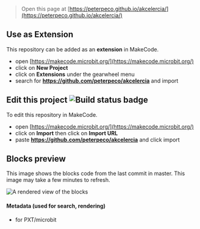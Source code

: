 
> Open this page at [https://peterpeco.github.io/akcelercia/](https://peterpeco.github.io/akcelercia/)

## Use as Extension

This repository can be added as an **extension** in MakeCode.

* open [https://makecode.microbit.org/](https://makecode.microbit.org/)
* click on **New Project**
* click on **Extensions** under the gearwheel menu
* search for **https://github.com/peterpeco/akcelercia** and import

## Edit this project ![Build status badge](https://github.com/peterpeco/akcelercia/workflows/MakeCode/badge.svg)

To edit this repository in MakeCode.

* open [https://makecode.microbit.org/](https://makecode.microbit.org/)
* click on **Import** then click on **Import URL**
* paste **https://github.com/peterpeco/akcelercia** and click import

## Blocks preview

This image shows the blocks code from the last commit in master.
This image may take a few minutes to refresh.

![A rendered view of the blocks](https://github.com/peterpeco/akcelercia/raw/master/.github/makecode/blocks.png)

#### Metadata (used for search, rendering)

* for PXT/microbit
<script src="https://makecode.com/gh-pages-embed.js"></script><script>makeCodeRender("{{ site.makecode.home_url }}", "{{ site.github.owner_name }}/{{ site.github.repository_name }}");</script>
